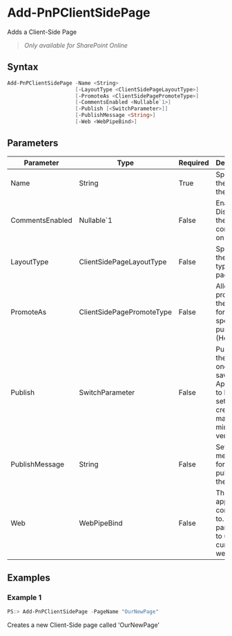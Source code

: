 # Add-PnPClientSidePage
Adds a Client-Side Page
>*Only available for SharePoint Online*
## Syntax
```powershell
Add-PnPClientSidePage -Name <String>
                      [-LayoutType <ClientSidePageLayoutType>]
                      [-PromoteAs <ClientSidePagePromoteType>]
                      [-CommentsEnabled <Nullable`1>]
                      [-Publish [<SwitchParameter>]]
                      [-PublishMessage <String>]
                      [-Web <WebPipeBind>]
```


## Parameters
Parameter|Type|Required|Description
---------|----|--------|-----------
|Name|String|True|Specifies the name of the page.|
|CommentsEnabled|Nullable`1|False|Enables or Disables the comments on the page|
|LayoutType|ClientSidePageLayoutType|False|Specifies the layout type of the page.|
|PromoteAs|ClientSidePagePromoteType|False|Allows to promote the page for a specific purpose (HomePage | NewsPage)|
|Publish|SwitchParameter|False|Publishes the page once it is saved. Applicable to libraries set to create major and minor versions.|
|PublishMessage|String|False|Sets the message for publishing the page.|
|Web|WebPipeBind|False|The web to apply the command to. Omit this parameter to use the current web.|
## Examples

### Example 1
```powershell
PS:> Add-PnPClientSidePage -PageName "OurNewPage"
```
Creates a new Client-Side page called 'OurNewPage'
